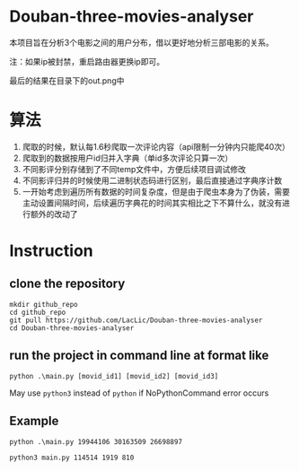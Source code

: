 ﻿# Douban-three-movies-analyser

本项目旨在分析3个电影之间的用户分布，借以更好地分析三部电影的关系。

注：如果ip被封禁，重启路由器更换ip即可。

最后的结果在目录下的out.png中
# 算法

1. 爬取的时候，默认每1.6秒爬取一次评论内容（api限制一分钟内只能爬40次）
2. 爬取到的数据按用户id归并入字典（单id多次评论只算一次）
3. 不同影评分别存储到了不同temp文件中，方便后续项目调试修改
4. 不同影评归并的时候使用二进制状态码进行区别，最后直接通过字典序计数
5. 一开始考虑到遍历所有数据的时间复杂度，但是由于爬虫本身为了伪装，需要主动设置间隔时间，后续遍历字典花的时间其实相比之下不算什么，就没有进行额外的改动了

# Instruction

## clone the repository

```
mkdir github_repo
cd github_repo
git pull https://github.com/LacLic/Douban-three-movies-analyser
cd Douban-three-movies-analyser
```

## run the project in command line at format like

```python .\main.py [movid_id1] [movid_id2] [movid_id3]```

May use ```python3``` instead of ```python``` if NoPythonCommand error occurs

## Example

```python .\main.py 19944106 30163509 26698897```

```python3 main.py 114514 1919 810```
